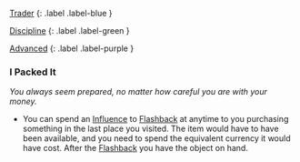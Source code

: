 
[Trader](Game/Character-Development#Trader)
{: .label .label-blue }

[Discipline](Game/Character-Development#Discipline)
{: .label .label-green }

[Advanced](Game/Character-Development#Advanced)
{: .label .label-purple }
### I Packed It
*You always seem prepared, no matter how careful you are with your money.*
* You can spend an [Influence](Game/Blocks/Influence) to [Flashback](Game/Telling-The-Story#Flashback) at anytime to you purchasing something in the last place you visited. The item would have to have been available, and you need to spend the equivalent currency it would have cost. After the [Flashback](Game/Telling-The-Story#Flashback) you have the object on hand.